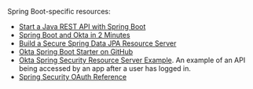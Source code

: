 Spring Boot-specific resources:

* [Start a Java REST API with Spring Boot](https://developer.okta.com/blog/2022/05/25/java-rest-api-spring-boot)
* [Spring Boot and Okta in 2 Minutes](https://developer.okta.com/blog/2020/11/24/spring-boot-okta)
* [Build a Secure Spring Data JPA Resource Server](https://developer.okta.com/blog/2020/11/20/spring-data-jpa)
* [Okta Spring Boot Starter on GitHub](https://github.com/okta/okta-spring-boot)
* [Okta Spring Security Resource Server Example](https://github.com/okta/samples-java-spring/tree/master/resource-server). An example of an API being accessed by an app after a user has logged in.
* [Spring Security OAuth Reference](https://docs.spring.io/spring-security/reference/servlet/oauth2/login/index.html)
